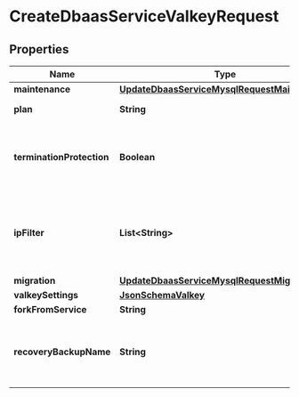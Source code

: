 

# CreateDbaasServiceValkeyRequest


## Properties

| Name | Type | Description | Notes |
|------------ | ------------- | ------------- | -------------|
|**maintenance** | [**UpdateDbaasServiceMysqlRequestMaintenance**](UpdateDbaasServiceMysqlRequestMaintenance.md) |  |  [optional] |
|**plan** | **String** | Subscription plan |  |
|**terminationProtection** | **Boolean** | Service is protected against termination and powering off |  [optional] |
|**ipFilter** | **List&lt;String&gt;** | Allow incoming connections from CIDR address block, e.g. &#39;10.20.0.0/16&#39; |  [optional] |
|**migration** | [**UpdateDbaasServiceMysqlRequestMigration**](UpdateDbaasServiceMysqlRequestMigration.md) |  |  [optional] |
|**valkeySettings** | [**JsonSchemaValkey**](JsonSchemaValkey.md) |  |  [optional] |
|**forkFromService** | **String** |  |  [optional] |
|**recoveryBackupName** | **String** | Name of a backup to recover from for services that support backup names |  [optional] |



